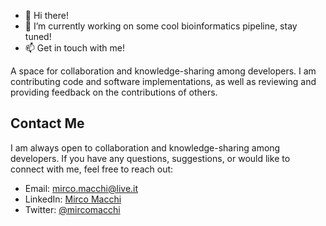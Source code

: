 - 👋 Hi there!
- 🔭 I’m currently working on some cool bioinformatics pipeline, stay tuned!
- 📫 Get in touch with me!


A space for collaboration and knowledge-sharing among developers. I am contributing code and software implementations, as well as reviewing and providing feedback on the contributions of others. 

## Contact Me
I am always open to collaboration and knowledge-sharing among developers. If you have any questions, suggestions, or would like to connect with me, feel free to reach out:

- Email: [mirco.macchi@live.it](mailto:mirco.macchi@live.it)
- LinkedIn: [Mirco Macchi](https://www.linkedin.com/in/mirco-macchi)
- Twitter: [@mircomacchi](https://twitter.com/mircomacchi)

<!--
**mircomacchi/mircomacchi** is a ✨ _special_ ✨ repository because its `README.md` (this file) appears on your GitHub profile.

Here are some ideas to get you started:

- 🔭 I’m currently working on ...
- 🌱 I’m currently learning ...
- 👯 I’m looking to collaborate on ...
- 🤔 I’m looking for help with ...
- 💬 Ask me about ...
- 📫 How to reach me: ...
- 😄 Pronouns: ...
- ⚡ Fun fact: ...
-->

